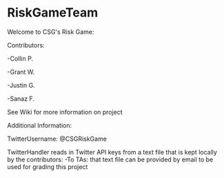# RiskGameTeam

Welcome to CSG's Risk Game:

  Contributors:
  
   -Collin P.
   
   -Grant W.
   
   -Justin G.
   
   -Sanaz F.
   
See Wiki for more information on project

Additional Information:

TwitterUsername: @CSGRiskGame

TwitterHandler reads in Twitter API keys from a text file that is kept locally by the contributors:
  -To TAs: that text file can be provided by email to be used for grading this project
